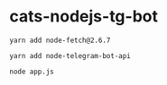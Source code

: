 # cats-nodejs-tg-bot
```
yarn add node-fetch@2.6.7
```
```
yarn add node-telegram-bot-api
```
```
node app.js
```